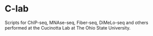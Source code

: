 # C-lab
Scripts for ChIP-seq, MNAse-seq, Fiber-seq, DiMeLo-seq and others performed at the Cucinotta Lab at The Ohio State University.
